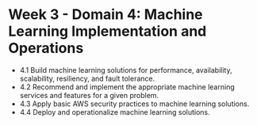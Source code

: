 
# Week 3 - Domain 4: Machine Learning Implementation and Operations

- 4.1 Build machine learning solutions for performance, availability, scalability, resiliency, and fault tolerance.
- 4.2 Recommend and implement the appropriate machine learning services and features for a given problem.
- 4.3 Apply basic AWS security practices to machine learning solutions.
- 4.4 Deploy and operationalize machine learning solutions.



